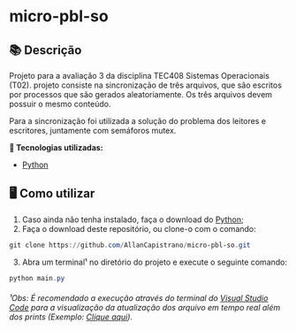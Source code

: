 # micro-pbl-so

## 📚 Descrição ##
Projeto para a avaliação 3 da disciplina TEC408 Sistemas Operacionais (T02). projeto consiste na sincronização de três arquivos, que são escritos por processos que são gerados aleatoriamente. Os três arquivos devem possuir o mesmo conteúdo.

Para a sincronização foi utilizada a solução do problema dos leitores e escritores, juntamente com semáforos mutex.

**🔗 Tecnologias utilizadas:**
- [Python](https://www.python.org/)

## 🖥️ Como utilizar ##
1. Caso ainda não tenha instalado, faça o download do [Python](https://www.python.org/);
2. Faça o download deste repositório, ou clone-o com o comando:
```powershell
git clone https://github.com/AllanCapistrano/micro-pbl-so.git
```
3. Abra um terminal¹ no diretório do projeto e execute o seguinte comando:
```powershell
python main.py
```

###### ¹Obs: É recomendado a execução através do terminal do [Visual Studio Code](https://code.visualstudio.com/Download) para a visualização da atualização dos arquivo em tempo real além dos *prints* (Exemplo: [Clique aqui](https://i.imgur.com/FYRMa03.png)). ######
